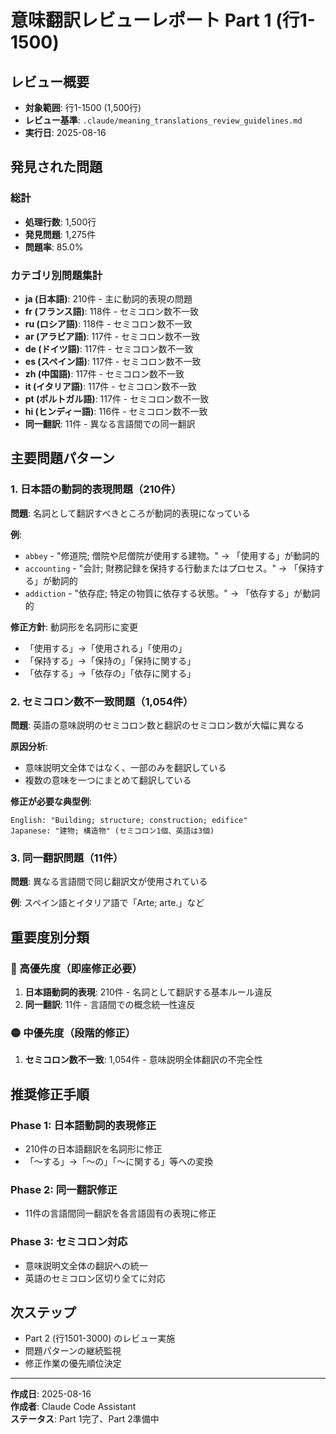 # 意味翻訳レビューレポート Part 1 (行1-1500)

## レビュー概要
- **対象範囲**: 行1-1500 (1,500行)
- **レビュー基準**: `.claude/meaning_translations_review_guidelines.md`
- **実行日**: 2025-08-16

## 発見された問題

### 総計
- **処理行数**: 1,500行
- **発見問題**: 1,275件
- **問題率**: 85.0%

### カテゴリ別問題集計
- **ja (日本語)**: 210件 - 主に動詞的表現の問題
- **fr (フランス語)**: 118件 - セミコロン数不一致
- **ru (ロシア語)**: 118件 - セミコロン数不一致  
- **ar (アラビア語)**: 117件 - セミコロン数不一致
- **de (ドイツ語)**: 117件 - セミコロン数不一致
- **es (スペイン語)**: 117件 - セミコロン数不一致
- **zh (中国語)**: 117件 - セミコロン数不一致
- **it (イタリア語)**: 117件 - セミコロン数不一致
- **pt (ポルトガル語)**: 117件 - セミコロン数不一致
- **hi (ヒンディー語)**: 116件 - セミコロン数不一致
- **同一翻訳**: 11件 - 異なる言語間での同一翻訳

## 主要問題パターン

### 1. 日本語の動詞的表現問題（210件）
**問題**: 名詞として翻訳すべきところが動詞的表現になっている

**例**:
- `abbey` - "修道院; 僧院や尼僧院が使用する建物。" → 「使用する」が動詞的
- `accounting` - "会計; 財務記録を保持する行動またはプロセス。" → 「保持する」が動詞的
- `addiction` - "依存症; 特定の物質に依存する状態。" → 「依存する」が動詞的

**修正方針**: 動詞形を名詞形に変更
- 「使用する」→「使用される」「使用の」
- 「保持する」→「保持の」「保持に関する」
- 「依存する」→「依存の」「依存に関する」

### 2. セミコロン数不一致問題（1,054件）
**問題**: 英語の意味説明のセミコロン数と翻訳のセミコロン数が大幅に異なる

**原因分析**: 
- 意味説明文全体ではなく、一部のみを翻訳している
- 複数の意味を一つにまとめて翻訳している

**修正が必要な典型例**:
```
English: "Building; structure; construction; edifice"
Japanese: "建物; 構造物" (セミコロン1個、英語は3個)
```

### 3. 同一翻訳問題（11件）
**問題**: 異なる言語間で同じ翻訳文が使用されている

**例**: スペイン語とイタリア語で「Arte; arte.」など

## 重要度別分類

### 🔴 高優先度（即座修正必要）
1. **日本語動詞的表現**: 210件 - 名詞として翻訳する基本ルール違反
2. **同一翻訳**: 11件 - 言語間での概念統一性違反

### 🟡 中優先度（段階的修正）
1. **セミコロン数不一致**: 1,054件 - 意味説明全体翻訳の不完全性

## 推奨修正手順

### Phase 1: 日本語動詞的表現修正
- 210件の日本語翻訳を名詞形に修正
- 「〜する」→「〜の」「〜に関する」等への変換

### Phase 2: 同一翻訳修正  
- 11件の言語間同一翻訳を各言語固有の表現に修正

### Phase 3: セミコロン対応
- 意味説明文全体の翻訳への統一
- 英語のセミコロン区切り全てに対応

## 次ステップ
- Part 2 (行1501-3000) のレビュー実施
- 問題パターンの継続監視
- 修正作業の優先順位決定

---

**作成日**: 2025-08-16  
**作成者**: Claude Code Assistant  
**ステータス**: Part 1完了、Part 2準備中